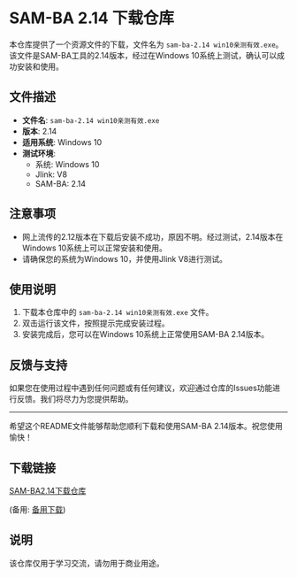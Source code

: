 # SAM-BA 2.14 下载仓库

本仓库提供了一个资源文件的下载，文件名为 `sam-ba-2.14 win10亲测有效.exe`。该文件是SAM-BA工具的2.14版本，经过在Windows 10系统上测试，确认可以成功安装和使用。

## 文件描述

- **文件名**: `sam-ba-2.14 win10亲测有效.exe`
- **版本**: 2.14
- **适用系统**: Windows 10
- **测试环境**:
  - 系统: Windows 10
  - Jlink: V8
  - SAM-BA: 2.14

## 注意事项

- 网上流传的2.12版本在下载后安装不成功，原因不明。经过测试，2.14版本在Windows 10系统上可以正常安装和使用。
- 请确保您的系统为Windows 10，并使用Jlink V8进行测试。

## 使用说明

1. 下载本仓库中的 `sam-ba-2.14 win10亲测有效.exe` 文件。
2. 双击运行该文件，按照提示完成安装过程。
3. 安装完成后，您可以在Windows 10系统上正常使用SAM-BA 2.14版本。

## 反馈与支持

如果您在使用过程中遇到任何问题或有任何建议，欢迎通过仓库的Issues功能进行反馈。我们将尽力为您提供帮助。

---

希望这个README文件能够帮助您顺利下载和使用SAM-BA 2.14版本。祝您使用愉快！

## 下载链接
[SAM-BA2.14下载仓库](https://pan.quark.cn/s/049a9446f4b6) 

(备用: [备用下载](https://pan.baidu.com/s/1oD2PVhRt5Du2D1FU73o0rg?pwd=1234))

## 说明

该仓库仅用于学习交流，请勿用于商业用途。
